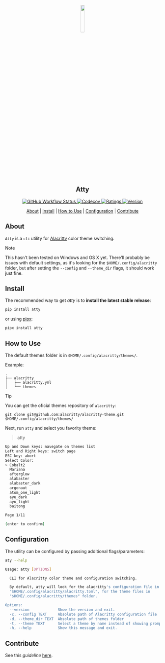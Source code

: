 <h2 align="center">
  <a href="https://pypi.org/project/atty/">
    <img src="https://github.com/mstuttgart/atty/assets/8174740/2ce05801-e28a-470c-b755-68081671344f" width="15%">
  </a>
  <br>
      Atty
</h2>

<p align="center">

  <a href="https://github.com/mstuttgart/atty/actions/workflows/test.yml">
    <img alt="GitHub Workflow Status" src="https://github.com/mstuttgart/atty/actions/workflows/test.yml/badge.svg">
  </a>

  <a href="https://codecov.io/gh/mstuttgart/atty">
     <img alt="Codecov" src="https://img.shields.io/codecov/c/github/mstuttgart/atty?color=fcd800">
  </a>

  <a href="https://pypi.org/project/atty">
    <img src="https://img.shields.io/pypi/v/atty.svg?" alt="Ratings">
  </a>

  <a href="https://pypi.org/project/atty/">
    <img src="https://img.shields.io/pypi/pyversions/atty.svg" alt="Version">
  </a>

</p>

<p align="center">
  <a href="#about">About</a> |
  <a href="#install">Install</a> |
  <a href="#how-to-use">How to Use</a> |
  <a href="#configuration">Configuration</a> |
  <a href="#contribute">Contribute</a>
</p>

## About

`Atty` is a `cli` utility for [Alacritty](https://github.com/alacritty/alacritty) color theme switching.

> [!NOTE]
> This hasn't been tested on Windows and OS X yet. There'll probably be issues with default settings, as it's looking for the `$HOME/.config/alacritty` folder, but after setting the `--config` and `--theme_dir` flags, it should work just fine.

## Install

The recommended way to get _atty_ is to **install the latest stable release**:

```sh
pip install atty
```

or using [pipx](https://github.com/pypa/pipx):

```sh
pipx install atty
```

## How to Use

The default themes folder is in `$HOME/.config/alacritty/themes/`.

Example:

```
.
├── alacritty
│   ├── alacritty.yml
│   └── themes
```

> [!TIP]
> You can get the oficial themes repository of `alacritty`:
>
> `git clone git@github.com:alacritty/alacritty-theme.git $HOME/.config/alacritty/themes/`

Next, run `atty` and select you favority theme:

> atty

```sh
Up and Down keys: navegate on themes list
Left and Right keys: switch page
ESC key: abort
Select Color:
> Cobalt2
  Mariana
  afterglow
  alabaster
  alabaster_dark
  argonaut
  atom_one_light
  ayu_dark
  ayu_light
  baitong

Page 1/11

(enter to confirm)
```

## Configuration

The utility can be configured by passing additional flags/parameters:

```sh
aty --help

Usage: atty [OPTIONS]

  CLI for Alacritty color theme and configuration switching.

  By default, atty will look for the alacritty's configuration file in
  "$HOME/.config/alacritty/alacritty.toml", for the theme files in
  "$HOME/.config/alacritty/themes" folder.

Options:
  --version             Show the version and exit.
  -c, --config TEXT     Absolute path of Alacritty configuration file
  -d, --theme_dir TEXT  Absolute path of themes folder
  -t, --theme TEXT      Select a theme by name instead of showing prompt.
  -h, --help            Show this message and exit.
```


## Contribute

See this *guideline* [here](https://github.com/mstuttgart/atty/blob/main/.github/CONTRIBUTING.md).
